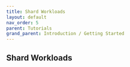 ```yaml
---
title: Shard Workloads
layout: default
nav_order: 5
parent: Tutorials
grand_parent: Introduction / Getting Started
---
```


## Shard Workloads
